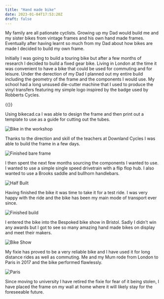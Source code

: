```yaml
---
title: "Hand made bike" 
date: 2023-01-04T17:53:20Z
draft: false
---
```


My family are all pationate cyclists. Growing up my Dad would build me and my sister bikes from vintage frames and his own hand made frames. Eventually after having learnt so much from my Dad about how bikes are made I decided to build my own frame. 

Initially I was going to build a touring bike but after a few months of research I decided to build a fixed gear bike. Living in London at the time it was convenient to have a bike that could be used for commuting and for leisure. Under the derection of my Dad I planned out my entire build including the geometry of the frame and the components I would use. My school had a long unsused die-cutter machine that I used to produce the vinyl transfers featuring my simple logo inspired by the badge used by Robberts Cycles.

{{<Designs>}}

Using bikecad.ca I was able to design the frame and then print out a template to use as a guide for cutting out the tubes. 

![Bike in the workshop](/Bike/workshopBike.JPG)

Thanks to the direction and skill of the teachers at Downland Cycles I was able to build the frame in a few days. 

![Finished bare frame](/Bike/bareFrame.JPG)

I then spent the next few months sourcing the components I wanted to use. I wanted to use a simple single speed drivetrain with a flip flop hub. I also wanted to use a Brooks saddle and bullhorn handlebars.

![Half Built](/Bike/partBuild.JPG)

Having finished the bike it was time to take it for a test ride. I was very happy with the ride and the bike has been my main mode of transport ever since.

![Finished build](/Bike/completeBike.JPG)

I entered the bike into the Bespoked bike show in Bristol. Sadly I didn't win any awards but I got to see so many amazing hand made bikes on display and meet their makers.

![Bike Show](/Bike/bikeShow.JPG)

My fixie has proved to be a very reliable bike and I have used it for long distance rides as well as commuting. Me and my Mum rode from London to Paris in 2017 and the bike performed flawlessly.

![Paris](/Bike/paris.JPG)

Since moving to university I have retired the fixie for fear of it being stolen, I have placed the frame on my wall at home where it will likely stay for the foreseeable future.